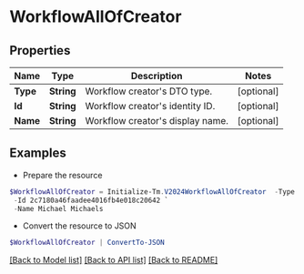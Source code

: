 # WorkflowAllOfCreator
## Properties

Name | Type | Description | Notes
------------ | ------------- | ------------- | -------------
**Type** | **String** | Workflow creator&#39;s DTO type. | [optional] 
**Id** | **String** | Workflow creator&#39;s identity ID. | [optional] 
**Name** | **String** | Workflow creator&#39;s display name. | [optional] 

## Examples

- Prepare the resource
```powershell
$WorkflowAllOfCreator = Initialize-Tm.V2024WorkflowAllOfCreator  -Type IDENTITY `
 -Id 2c7180a46faadee4016fb4e018c20642 `
 -Name Michael Michaels
```

- Convert the resource to JSON
```powershell
$WorkflowAllOfCreator | ConvertTo-JSON
```

[[Back to Model list]](../README.md#documentation-for-models) [[Back to API list]](../README.md#documentation-for-api-endpoints) [[Back to README]](../README.md)

